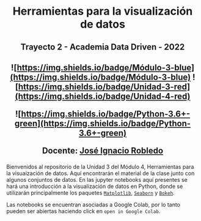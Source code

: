 <center>

<h1> Herramientas para la visualización de datos </h1>

<h2> Trayecto 2 - Academia Data Driven - 2022 <h2>

![https://img.shields.io/badge/Módulo-3-blue](https://img.shields.io/badge/Módulo-3-blue)
![https://img.shields.io/badge/Unidad-3-red](https://img.shields.io/badge/Unidad-4-red)

![https://img.shields.io/badge/Python-3.6+-green](https://img.shields.io/badge/Python-3.6+-green)


Docente: <a href= "https://jorobledo.github.io/"> José Ignacio Robledo </a>
</center>

Bienvenidos al repositorio de la Unidad 3 del Módulo 4, Herramientas para la visuaización de datos. Aquí encontrarán el material de la clase junto con algunos conjuntos de datos. En las jupyter notebooks aquí presentes se hará una introducción a la visualización de datos en Python, donde se utilizarán principalmente los paquetes [`Matplotlib`](https://matplotlib.org/), [`Seaborn`](https://seaborn.pydata.org/) y [`Bokeh`](http://bokeh.org/).

Las notebooks se encuentran asociadas a Google Colab, por lo tanto pueden ser abiertas haciendo click en `open in Google Colab`.
